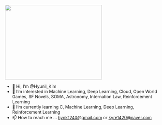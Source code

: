 <img src="https://github.com/Aurna-code/101/blob/main/Enguarde_Artwork_-_Donkey_Kong_Country.png" height="246" width="320">

- 👋 Hi, I’m @Hyunil_Kim
- 👀 I’m interested in Machine Learning, Deep Learning, Cloud, Open World Games, SF Novels, SOMA, Astronomy, Internation Law, Reinforcement Learning
- 🌱 I’m currently learning C, Machine Learning, Deep Learning, Reinforcement Learning
- 📫 How to reach me ... hynk1240@gmail.com or kyre1420@naver.com

<!---
Aurna-code/Aurna-code is a ✨ special ✨ repository because its `README.md` (this file) appears on your my github profile.
--->
